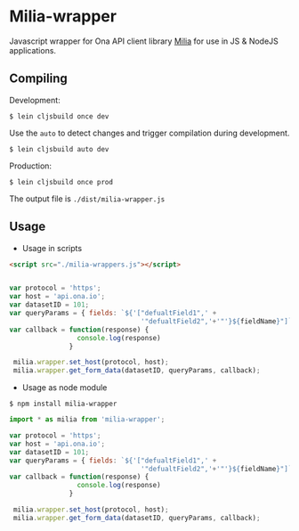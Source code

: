 
# Milia-wrapper

Javascript wrapper for Ona API client library [Milia](https://github.com/onaio/milia#milia) for use in JS & NodeJS applications.

## Compiling

Development:
```
$ lein cljsbuild once dev
```

Use the `auto` to detect changes and trigger compilation during development.
```
$ lein cljsbuild auto dev
```


Production:

```
$ lein cljsbuild once prod
```

The output file is `./dist/milia-wrapper.js`


## Usage

-  Usage in scripts

```html
<script src="./milia-wrappers.js"></script>
```


```javascript

var protocol = 'https';
var host = 'api.ona.io';
var datasetID = 101;
var queryParams = { fields: `${'["defualtField1",' +
                                 '"defualtField2",'+'"'}${fieldName}"]`};
var callback = function(response) {
                 console.log(response)
               }

 milia.wrapper.set_host(protocol, host);
 milia.wrapper.get_form_data(datasetID, queryParams, callback);
```

- Usage as node module

```
$ npm install milia-wrapper
```


```javascript
import * as milia from 'milia-wrapper';

var protocol = 'https';
var host = 'api.ona.io';
var datasetID = 101;
var queryParams = { fields: `${'["defualtField1",' +
                                 '"defualtField2",'+'"'}${fieldName}"]`};
var callback = function(response) {
                 console.log(response)
               }

 milia.wrapper.set_host(protocol, host);
 milia.wrapper.get_form_data(datasetID, queryParams, callback);
```
